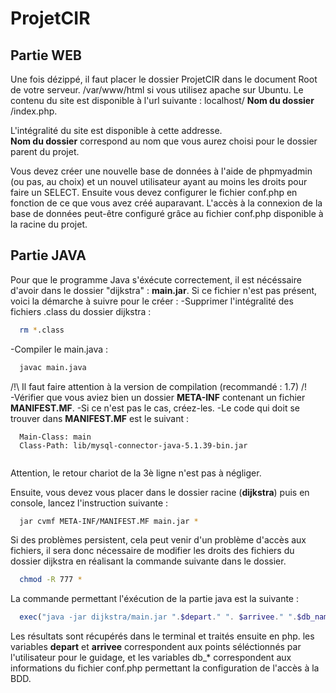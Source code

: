 # ProjetCIR

## Partie WEB

Une fois dézippé, il faut placer le dossier ProjetCIR dans le document Root de votre serveur. /var/www/html si vous utilisez apache sur Ubuntu.
  Le contenu du site est disponible à l'url suivante : localhost/ **Nom du dossier** /index.php.

  L'intégralité du site est disponible à cette addresse.   
  **Nom du dossier** correspond au nom que vous aurez choisi pour le dossier parent du projet.

  Vous devez créer une nouvelle base de données à l'aide de phpmyadmin (ou pas, au choix) et un nouvel utilisateur ayant au moins les droits pour faire un SELECT.
  Ensuite vous devez configurer le fichier conf.php en fonction de ce que vous avez créé auparavant.
  L'accès à la connexion de la base de données peut-être configuré grâce au fichier conf.php disponible à la racine du projet.

## Partie JAVA

Pour que le programme Java s'éxécute correctement, il est nécéssaire d'avoir dans le dossier "dijkstra" : **main.jar**.
  Si ce fichier n'est pas présent, voici la démarche à suivre pour le créer :
  -Supprimer l'intégralité des fichiers .class du dossier dijkstra :
```bash
  rm *.class 
```
  -Compiler le main.java :
```bash
  javac main.java 
```
  /!\ Il faut faire attention à la version de compilation (recommandé : 1.7) /!\
  -Vérifier que vous aviez bien un dossier **META-INF** contenant un fichier **MANIFEST.MF**.
  -Si ce n'est pas le cas, créez-les.
  -Le code qui doit se trouver dans **MANIFEST.MF** est le suivant :
```
  Main-Class: main
  Class-Path: lib/mysql-connector-java-5.1.39-bin.jar
  
```
  Attention, le retour chariot de la 3è ligne n'est pas à négliger.

  Ensuite, vous devez vous placer dans le dossier racine (**dijkstra**) puis en console, lancez l'instruction suivante :
```bash
  jar cvmf META-INF/MANIFEST.MF main.jar *
```
  Si des problèmes persistent, cela peut venir d'un problème d'accès aux fichiers, il sera donc nécessaire de modifier les droits des fichiers du dossier dijkstra
  en réalisant la commande suivante dans le dossier.
```bash
  chmod -R 777 * 
```
  
  La commande permettant l'éxécution de la partie java est la suivante :
```php
  exec("java -jar dijkstra/main.jar ".$depart." ". $arrivee." ".$db_name." ". $db_user." ".$db_pass." ". $db_host , $res);
```

  Les résultats sont récupérés dans le terminal et traités ensuite en php.
  les variables **depart** et **arrivee** correspondent aux points séléctionnés par l'utilisateur pour le guidage, et les variables db_* correspondent aux informations du fichier conf.php permettant la configuration de l'accès à la BDD.
